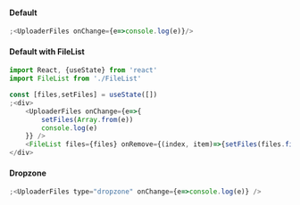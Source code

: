 #### Default
```js
;<UploaderFiles onChange={e=>console.log(e)}/>
```

#### Default with FileList
```js
import React, {useState} from 'react'
import FileList from './FileList'

const [files,setFiles] = useState([])
;<div>
    <UploaderFiles onChange={e=>{
        setFiles(Array.from(e)) 
        console.log(e)
    }} />
    <FileList files={files} onRemove={(index, item)=>{setFiles(files.filter((file, i) => index !==i))}}/>
</div>
```

#### Dropzone
```js
;<UploaderFiles type="dropzone" onChange={e=>console.log(e)} />
```